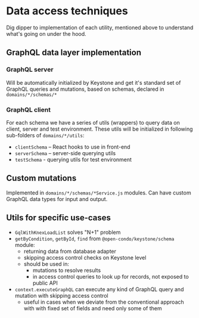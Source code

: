 Data access techniques
=====

Dig dipper to implementation of each utility, mentioned above to understand what's going on under the hood.

## GraphQL data layer implementation

### GraphQL server

Will be automatically initialized by Keystone and get it's standard set of GraphQL queries and mutations, based on schemas, declared in `domains/*/schemas/*`

### GraphQL client

For each schema we have a series of utils (wrappers) to query data on client, server and test environment.
These utils will be initialized in following sub-folders of `domains/*/utils`:
- `clientSchema` – React hooks to use in front-end
- `serverSchema` – server-side querying utils
- `testSchema` - querying utils for test environment

## Custom mutations

Implemented in `domains/*/schemas/*Service.js` modules.
Can have custom GraphQL data types for input and output.

## Utils for specific use-cases

- `GqlWithKnexLoadList` solves "N+1" problem
- `getByCondition`, `getById`, `find` from `@open-condo/keystone/schema` module:
  - returning data from database adapter
  - skipping access control checks on Keystone level
  - should be used in:
    - mutations to resolve results
    - in access control queries to look up for records, not exposed to public API
- `context.executeGraphQL` can execute any kind of GraphQL query and mutation with skipping access control
  - useful in cases when we deviate from the conventional approach with with fixed set of fields and need only some of them
